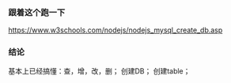 ### 跟着这个跑一下
https://www.w3schools.com/nodejs/nodejs_mysql_create_db.asp


### 结论
基本上已经搞懂：查，增，改，删；
创建DB；
创建table；